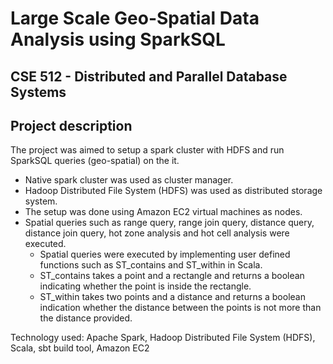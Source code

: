 # Large Scale Geo-Spatial Data Analysis using SparkSQL

## CSE 512 - Distributed and Parallel Database Systems

## Project description

The project was aimed to setup a spark cluster with HDFS and run SparkSQL queries (geo-spatial) on the it.

* Native spark cluster was used as cluster manager.
* Hadoop Distributed File System (HDFS) was used as distributed storage system.
* The setup was done using Amazon EC2 virtual machines as nodes.
* Spatial queries such as range query, range join query, distance query, distance join query, hot zone analysis and hot cell analysis were executed.
  - Spatial queries were executed by implementing user defined functions such as ST_contains and ST_within in Scala.
  - ST_contains takes a point and a rectangle and returns a boolean indicating whether the point is inside the rectangle.
  - ST_within takes two points and a distance and returns a boolean indication whether the distance between the points is not more than the distance provided.
  
Technology used: Apache Spark, Hadoop Distributed File System (HDFS), Scala, sbt build tool, Amazon EC2
